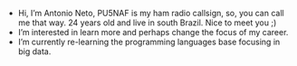 -  Hi, I’m Antonio Neto, PU5NAF is my ham radio callsign, so, you can call me that way. 24 years old and live in south Brazil. Nice to meet you ;)
-  I’m interested in learn more and perhaps change the focus of my career.
-  I’m currently re-learning the programming languages base focusing in big data.

<!---
PU5NAF/PU5NAF is a ✨ special ✨ repository because its `README.md` (this file) appears on your GitHub profile.
You can click the Preview link to take a look at your changes.
--->
